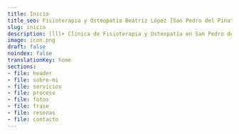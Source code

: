 ```yaml
---
title: Inicio
title_seo: Fisioterapia y Osteopatía Beatriz López [San Pedro del Pinatar]
slug: inicio
description: llll➤ Clínica de Fisioterapia y Osteopatía en San Pedro del Pinatar, Murcia ✅ ¡Pide cita!
image: icon.png
draft: false
noindex: false
translationKey: home
sections:
- file: header
- file: sobre-mi
- file: servicios
- file: proceso
- file: fotos
- file: frase
- file: resenas
- file: contacto
---
```

